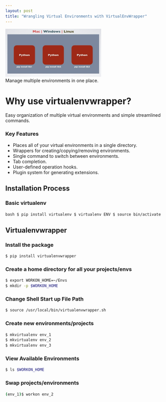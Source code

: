 ```yaml
---
layout: post
title: "Wrangling Virtual Environments with VirtualEnvWrapper"
---
```

<img src="/Images/venv/venv-2.jpeg" width="300" height="150" class="inline"/><br>
Manage multiple environments in one place. 

# Why use virtualenvwrapper?     
Easy organization of multiple virtual environments and simple streamlined commands. 

### Key Features     
* Places all of your virtual environments in a single directory.
* Wrappers for creating/copying/removing environments.
* Single command to switch between environments.
* Tab completion. 
* User-defined operation hooks.
* Plugin system for generating extensions.

## Installation Process    
### Basic virtualenv    
`bash
$ pip install virtualenv
$ virtualenv ENV
$ source bin/activate
`
## Virtualenvwrapper

### Install the package
```bash
$ pip install virtualenvwrapper
```
### Create a home directory for all your projects/envs
```bash
$ export WORKON_HOME=~/Envs
$ mkdir -p $WORKON_HOME
```

### Change Shell Start up File Path
```bash
$ source /usr/local/bin/virtualenvwrapper.sh
```

### Create new environments/projects    
```bash
$ mkvirtualenv env_1
$ mkvirtualenv env_2
$ mkvirtualenv env_3
```

### View Available Environments    
```bash
$ ls $WORKON_HOME
```

### Swap projects/environments    
```bash
(env_1)$ workon env_2
```
